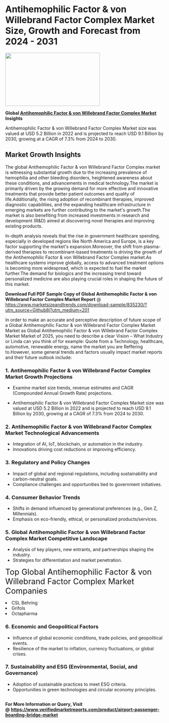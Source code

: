 <H1>Antihemophilic Factor & von Willebrand Factor Complex Market Size, Growth and Forecast from 2024 - 2031</H1><img class="aligncenter size-medium wp-image-584254" src="https://thirdeyenews.in/wp-content/uploads/2024/09/Global-Market-Research-300x168.jpeg" alt="" width="300" height="168" /><p><strong>Global&nbsp;<a href="https://www.marketsizeandtrends.com/download-sample/835230/?utm_source=Github8j?utm_medium=201">Antihemophilic Factor & von Willebrand Factor Complex Market</a> Insights</strong></p><p>Antihemophilic Factor & von Willebrand Factor Complex Market size was valued at USD 5.2 Billion in 2022 and is projected to reach USD 9.1 Billion by 2030, growing at a CAGR of 7.3% from 2024 to 2030.</p><p><h2>Market Growth Insights</h2> <p>The global Antihemophilic Factor & von Willebrand Factor Complex market is witnessing substantial growth due to the increasing prevalence of hemophilia and other bleeding disorders, heightened awareness about these conditions, and advancements in medical technology.The market is primarily driven by the growing demand for more effective and innovative treatments that provide better patient outcomes and quality of life.Additionally, the rising adoption of recombinant therapies, improved diagnostic capabilities, and the expanding healthcare infrastructure in emerging markets are further contributing to the market's growth.The market is also benefiting from increased investments in research and development (R&D) aimed at discovering novel therapies and improving existing products.</p> <p>In-depth analysis reveals that the rise in government healthcare spending, especially in developed regions like North America and Europe, is a key factor supporting the market's expansion.Moreover, the shift from plasma-derived therapies to recombinant-based treatments is driving the growth of the Antihemophilic Factor & von Willebrand Factor Complex market.As healthcare systems improve globally, access to advanced treatment options is becoming more widespread, which is expected to fuel the market further.The demand for biologics and the increasing trend toward personalized medicine are also playing crucial roles in shaping the future of this market.</p> <p><span class=""><strong>Download Full PDF Sample Copy of Global Antihemophilic Factor & von Willebrand Factor Complex Market Report</strong> @ <a href="https://www.marketsizeandtrends.com/download-sample/835230/?utm_source=Github8j?utm_medium=201" target="_blank">https://www.marketsizeandtrends.com/download-sample/835230/?utm_source=Github8j?utm_medium=201</a></span></p><p>In order to make an accurate and perceptive description of future scope of a Global&nbsp;Antihemophilic Factor & von Willebrand Factor Complex Market Market as Global&nbsp;Antihemophilic Factor & von Willebrand Factor Complex Market Market of 2025, you need to describe a clear Vision &ndash; What Industry or Linda can you think of for example: Quote from a Technology, healthcare, automotive, renewable energy, name the market you are Reffering to.However, some general trends and factors usually impact market reports and their future outlook include:</p><h3>1.&nbsp;<strong>Antihemophilic Factor & von Willebrand Factor Complex Market Growth Projections</strong></h3><ul><li>Examine market size trends, revenue estimates and CAGR (Compounded Annual Growth Rate) projections.</li><li><p>Antihemophilic Factor & von Willebrand Factor Complex Market size was valued at USD 5.2 Billion in 2022 and is projected to reach USD 9.1 Billion by 2030, growing at a CAGR of 7.3% from 2024 to 2030.</p></li></ul><h3>2.&nbsp;<strong>Antihemophilic Factor & von Willebrand Factor Complex Market Technological Advancements</strong></h3><ul><li>Integration of AI, IoT, blockchain, or automation in the industry.</li><li>Innovations driving cost reductions or improving efficiency.</li></ul><h3>3.&nbsp;<strong>Regulatory and Policy Changes</strong></h3><ul><li>Impact of global and regional regulations, including sustainability and carbon-neutral goals.</li><li>Compliance challenges and opportunities tied to government initiatives.</li></ul><h3>4.&nbsp;<strong>Consumer Behavior Trends</strong></h3><ul><li>Shifts in demand influenced by generational preferences (e.g., Gen Z, Millennials).</li><li>Emphasis on eco-friendly, ethical, or personalized products/services.</li></ul><h3>5.&nbsp;<strong>Global Antihemophilic Factor & von Willebrand Factor Complex Market Competitive Landscape</strong></h3><ul><li>Analysis of key players, new entrants, and partnerships shaping the industry.</li><li>Strategies for differentiation and market penetration.</li></ul><p data-pm-slice="1 1 []"><span style="color: inherit; font-family: inherit; font-size: 25px;">Top Global Antihemophilic Factor & von Willebrand Factor Complex Market Companies</span></p><div class="" data-test-id=""><p><li>CSL Behring</li><li> Grifols</li><li> Octapharma</li></p></div><h3>6.&nbsp;<strong>Economic and Geopolitical Factors</strong></h3><ul><li>Influence of global economic conditions, trade policies, and geopolitical events.</li><li>Resilience of the market to inflation, currency fluctuations, or global crises.</li></ul><h3>7.&nbsp;<strong>Sustainability and ESG (Environmental, Social, and Governance)</strong></h3><ul><li>Adoption of sustainable practices to meet ESG criteria.</li><li>Opportunities in green technologies and circular economy principles.</li></ul><h2><strong style="font-size: 14px;">For More Information or Query, Visit @&nbsp;</strong><a style="background-color: #ffffff; font-size: 14px;" href="https://www.marketsizeandtrends.com/report/antihemophilic-factor-von-willebrand-factor-complex-market/" target="_blank">https://www.verifiedmarketreports.com/product/airport-passenger-boarding-bridge-market</a></h2>